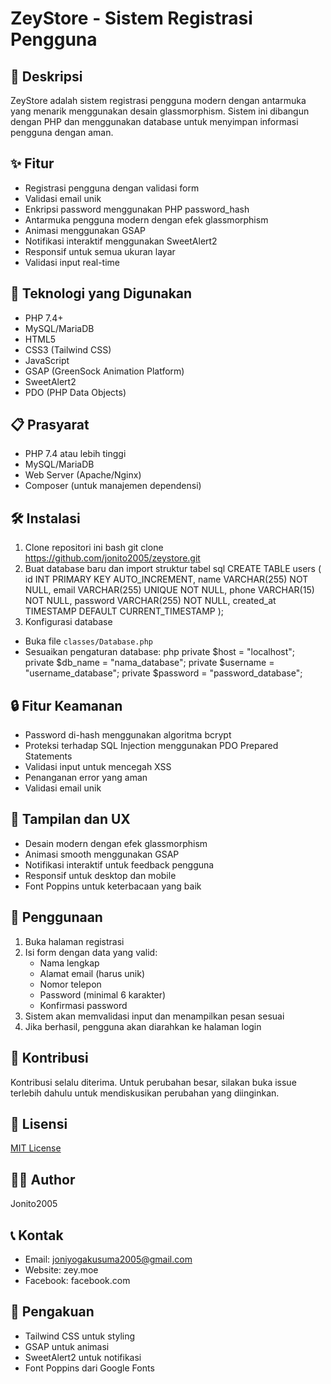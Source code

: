 # ZeyStore - Sistem Registrasi Pengguna

## 📑 Deskripsi
ZeyStore adalah sistem registrasi pengguna modern dengan antarmuka yang menarik menggunakan desain glassmorphism. Sistem ini dibangun dengan PHP dan menggunakan database untuk menyimpan informasi pengguna dengan aman.

## ✨ Fitur
- Registrasi pengguna dengan validasi form
- Validasi email unik
- Enkripsi password menggunakan PHP password_hash
- Antarmuka pengguna modern dengan efek glassmorphism
- Animasi menggunakan GSAP
- Notifikasi interaktif menggunakan SweetAlert2
- Responsif untuk semua ukuran layar
- Validasi input real-time

## 🔧 Teknologi yang Digunakan
- PHP 7.4+
- MySQL/MariaDB
- HTML5
- CSS3 (Tailwind CSS)
- JavaScript
- GSAP (GreenSock Animation Platform)
- SweetAlert2
- PDO (PHP Data Objects)

## 📋 Prasyarat
- PHP 7.4 atau lebih tinggi
- MySQL/MariaDB
- Web Server (Apache/Nginx)
- Composer (untuk manajemen dependensi)

## 🛠️ Instalasi
1. Clone repositori ini
bash
git clone https://github.com/jonito2005/zeystore.git
2. Buat database baru dan import struktur tabel
sql
CREATE TABLE users (
id INT PRIMARY KEY AUTO_INCREMENT,
name VARCHAR(255) NOT NULL,
email VARCHAR(255) UNIQUE NOT NULL,
phone VARCHAR(15) NOT NULL,
password VARCHAR(255) NOT NULL,
created_at TIMESTAMP DEFAULT CURRENT_TIMESTAMP
);
3. Konfigurasi database
- Buka file `classes/Database.php`
- Sesuaikan pengaturan database:
php
private $host = "localhost";
private $db_name = "nama_database";
private $username = "username_database";
private $password = "password_database";

## 🔒 Fitur Keamanan
- Password di-hash menggunakan algoritma bcrypt
- Proteksi terhadap SQL Injection menggunakan PDO Prepared Statements
- Validasi input untuk mencegah XSS
- Penanganan error yang aman
- Validasi email unik

## 🎨 Tampilan dan UX
- Desain modern dengan efek glassmorphism
- Animasi smooth menggunakan GSAP
- Notifikasi interaktif untuk feedback pengguna
- Responsif untuk desktop dan mobile
- Font Poppins untuk keterbacaan yang baik

## 📝 Penggunaan
1. Buka halaman registrasi
2. Isi form dengan data yang valid:
   - Nama lengkap
   - Alamat email (harus unik)
   - Nomor telepon
   - Password (minimal 6 karakter)
   - Konfirmasi password
3. Sistem akan memvalidasi input dan menampilkan pesan sesuai
4. Jika berhasil, pengguna akan diarahkan ke halaman login

## 🤝 Kontribusi
Kontribusi selalu diterima. Untuk perubahan besar, silakan buka issue terlebih dahulu untuk mendiskusikan perubahan yang diinginkan.

## 📜 Lisensi
[MIT License](LICENSE)

## 👨‍💻 Author
Jonito2005

## 📞 Kontak
- Email: joniyogakusuma2005@gmail.com
- Website: zey.moe
- Facebook: facebook.com

## 🙏 Pengakuan
- Tailwind CSS untuk styling
- GSAP untuk animasi
- SweetAlert2 untuk notifikasi
- Font Poppins dari Google Fonts
